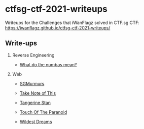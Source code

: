 # ctfsg-ctf-2021-writeups
Writeups for the Challenges that iWanFlagz solved in CTF.sg CTF:  https://iwanflagz.github.io/ctfsg-ctf-2021-writeups/

## Write-ups

1. Reverse Engineering

   - [What do the numbas mean?](./Reverse-Engineering/WhatDoTheNumbasMean.md)


2. Web

   - [SGMurmurs](./Web/SGMurmurs.md)

   - [Take Note of This](./Web/TakeNoteOFThis.md)

   - [Tangerine Stan](./Web/TangerineStan.md)

   - [Touch Of The Paranoid](./Web/TouchOfTheParanoid.md)

   - [Wildest Dreams](./Web/WildestDreams.md)